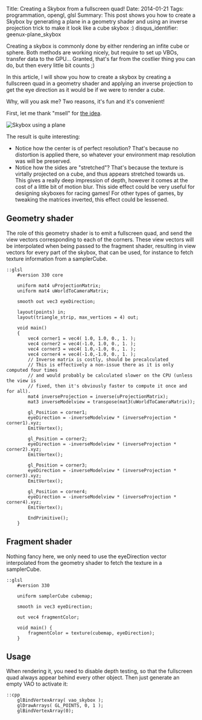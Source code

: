Title: Creating a Skybox from a fullscreen quad! 
Date: 2014-01-21 
Tags: programmation, opengl, glsl 
Summary: This post shows you how to create a Skybox by generating a plane in a geometry shader and using an inverse projection trick to make it look like a cube skybox :) 
disqus_identifier: geenux-plane_skybox

Creating a skybox is commonly done by either rendering an infite cube or
sphere. Both methods are working nicely, but require to set up VBOs, transfer
data to the GPU... Granted, that's far from the costlier thing you can do, but
then every little bit counts ;)

In this article, I will show you how to create a skybox by creating a
fullscreen quad in a geometry shader and applying an inverse projection to get
the eye direction as it would be if we were to render a cube. 

Why, will you ask me? Two reasons, it's fun and it's convenient!

First, let me thank "msell" for [the idea](http://gamedev.stackexchange.com/questions/60313/skyboxes-using-glsl-version-330).

![Skybox using a plane]({filename}/images/programmation/opengl/skybox_plane.png)

The result is quite interesting:

- Notice how the center is of perfect resolution? That's because no distortion
  is applied there, so whatever your environment map resolution was will be
  preserved.
- Notice how the sides are "stretched"? That's because the texture is virtally
  projected on a cube, and thus appears stretched towards us. This gives a
  really deep impression of depth, however it comes at the cost of a little bit
  of motion blur. This side effect could be very useful for designing skyboxes
  for racing games!
  For other types of games, by tweaking the matrices inverted, this effect
  could be lessened.


## Geometry shader
The role of this geometry shader is to emit a fullscreen quad, and send the
view vectors corresponding to each of the corners. These view vectors will be
interpolated when being passed to the fragment shader, resulting in view
vectors for every part of the skybox, that can be used, for instance to fetch
texture information from a samplerCube.

    ::glsl
        #version 330 core
        
        uniform mat4 uProjectionMatrix;
        uniform mat4 uWorldToCameraMatrix;
        
        smooth out vec3 eyeDirection;
        
        layout(points) in;
        layout(triangle_strip, max_vertices = 4) out;
        
        void main()
        {
            vec4 corner1 = vec4( 1.0, 1.0, 0., 1. );
            vec4 corner2 = vec4(-1.0, 1.0, 0., 1. );
            vec4 corner3 = vec4( 1.0,-1.0, 0., 1. );
            vec4 corner4 = vec4(-1.0,-1.0, 0., 1. );
            // Inverse matrix is costly, should be precalculated
            // This is effectively a non-issue there as it is only computed four times
            // and would probably be calculated slower on the CPU (unless the view is
            // fixed, then it's obviously faster to compute it once and for all).
            mat4 inverseProjection = inverse(uProjectionMatrix);
            mat3 inverseModelview = transpose(mat3(uWorldToCameraMatrix));
        
            gl_Position = corner1;
            eyeDirection = -inverseModelview * (inverseProjection * corner1).xyz;
            EmitVertex();
        
            gl_Position = corner2;
            eyeDirection = -inverseModelview * (inverseProjection * corner2).xyz;
            EmitVertex();
        
            gl_Position = corner3;
            eyeDirection = -inverseModelview * (inverseProjection * corner3).xyz;
            EmitVertex();
        
            gl_Position = corner4;
            eyeDirection = -inverseModelview * (inverseProjection * corner4).xyz;
            EmitVertex();
        
            EndPrimitive();
        }

## Fragment shader
Nothing fancy here, we only need to use the eyeDirection vector interpolated
from the geometry shader to fetch the texture in a samplerCube.

    ::glsl
        #version 330
        
        uniform samplerCube cubemap;
        
        smooth in vec3 eyeDirection;
        
        out vec4 fragmentColor;
        
        void main() {
            fragmentColor = texture(cubemap, eyeDirection);
        }

## Usage
When rendering it, you need to disable depth testing, so that the fullscreen
quad always appear behind every other object.
Then just generate an empty VAO to activate it:

    ::cpp
        glBindVertexArray( vao_skybox );
        glDrawArrays( GL_POINTS, 0, 1 );
        glBindVertexArray(0);

